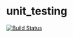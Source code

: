 # unit_testing
[![Build Status](https://travis-ci.org/priyasubramanianshan/unit_testing.svg?branch=master)](https://travis-ci.org/priyasubramanianshan/unit_testing)


